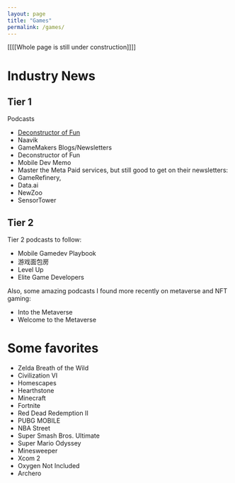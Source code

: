 ```yaml
---
layout: page
title: "Games"
permalink: /games/
---
```


[[[[Whole page is still under construction]]]]

# Industry News
## Tier 1
Podcasts
- [Deconstructor of Fun](https://anchor.fm/deconstructoroffun)
- Naavik
- GameMakers
Blogs/Newsletters
- Deconstructor of Fun
- Mobile Dev Memo
- Master the Meta
Paid services, but still good to get on their newsletters: 
- GameRefinery, 
- Data.ai
- NewZoo
- SensorTower
## Tier 2
Tier 2 podcasts to follow: 
- Mobile Gamedev Playbook
- 游戏面包房
- Level Up
- Elite Game Developers

Also, some amazing podcasts I found more recently on metaverse and NFT gaming:
- Into the Metaverse
- Welcome to the Metaverse

# Some favorites
- Zelda Breath of the Wild
- Civilization VI
- Homescapes
- Hearthstone
- Minecraft
- Fortnite
- Red Dead Redemption II
- PUBG MOBILE
- NBA Street
- Super Smash Bros. Ultimate
- Super Mario Odyssey
- Minesweeper
- Xcom 2
- Oxygen Not Included
- Archero
